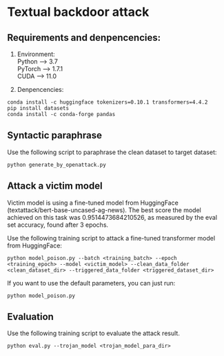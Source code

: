 # Textual backdoor attack

## Requirements and denpencencies:
1. Environment: <br/>
Python --> 3.7   <br/>
PyTorch --> 1.7.1   <br/>
CUDA --> 11.0   <br/>

2. Denpencencies:
```
conda install -c huggingface tokenizers=0.10.1 transformers=4.4.2
pip install datasets
conda install -c conda-forge pandas
```

## Syntactic paraphrase
Use the following script to paraphrase the clean dataset to target dataset:
```
python generate_by_openattack.py
```


## Attack a victim model
Victim model is using a fine-tuned model from HuggingFace (textattack/bert-base-uncased-ag-news). The best score the model achieved on this task was 0.9514473684210526, as measured by the eval set accuracy, found after 3 epochs.

Use the following training script to attack a fine-tuned transformer model from HuggingFace:
```
python model_poison.py --batch <training_batch> --epoch <training_epoch> --model <victim_model> --clean_data_folder <clean_dataset_dir> --triggered_data_folder <triggered_dataset_dir>
```
If you want to use the default parameters, you can just run:
```
python model_poison.py
```

## Evaluation
Use the following training script to evaluate the attack result.
```
python eval.py --trojan_model <trojan_model_para_dir>
```
